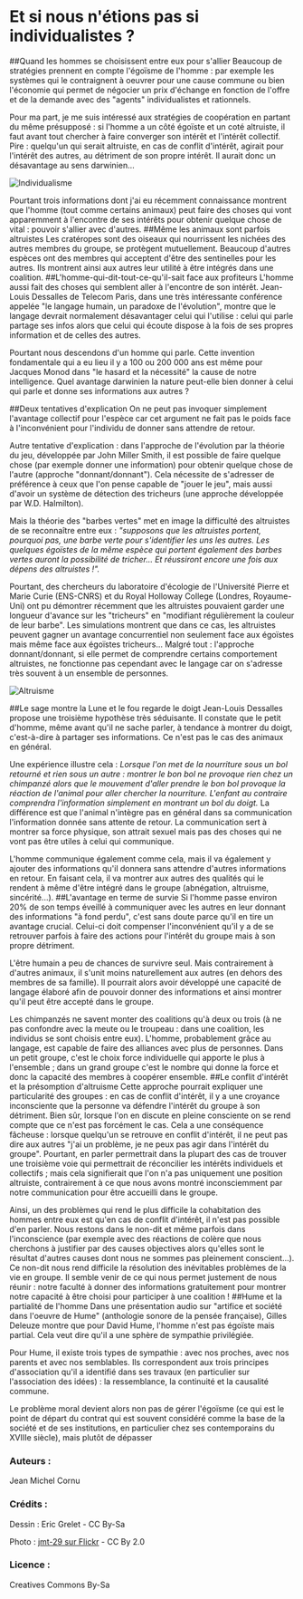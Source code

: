# Et si nous n'étions pas si individualistes ?
##Quand les hommes se choisissent entre eux pour s'allier
Beaucoup de stratégies prennent en compte l'égoïsme de l'homme : par exemple les systèmes qui le contraignent à oeuvrer pour une cause commune ou bien l'économie qui permet de négocier un prix d'échange en fonction de l'offre et de la demande avec des "agents" individualistes et rationnels.

Pour ma part, je me suis intéressé aux stratégies de coopération en partant du même présupposé : si l'homme a un côté égoïste et un coté altruiste, il faut avant tout chercher à faire converger son intérêt et l'intérêt collectif. Pire : quelqu'un qui serait altruiste, en cas de conflit d'intérêt, agirait pour l'intérêt des autres, au détriment de son propre intérêt. Il aurait donc un désavantage au sens darwinien...

![Individualisme](http://ebook.coop-tic.eu/francais/cache/image_bf_imageindividualisme_jmt-29.jpg)

Pourtant trois informations dont j'ai eu récemment connaissance montrent que l'homme (tout comme certains animaux) peut faire des choses qui vont apparemment à l'encontre de ses intérêts pour obtenir quelque chose de vital : pouvoir s'allier avec d'autres.
##Même les animaux sont parfois altruistes
Les cratéropes sont des oiseaux qui nourrissent les nichées des autres membres du groupe, se protègent mutuellement. Beaucoup d'autres espèces ont des membres qui acceptent d'être des sentinelles pour les autres. Ils montrent ainsi aux autres leur utilité à être intégrés dans une coalition.
##L'homme-qui-dit-tout-ce-qu'il-sait face aux profiteurs
L'homme aussi fait des choses qui semblent aller à l'encontre de son intérêt. Jean-Louis Dessalles de Telecom Paris, dans une très intéressante conférence appelée "le langage humain, un paradoxe de l'évolution", montre que le langage devrait normalement désavantager celui qui l'utilise : celui qui parle partage ses infos alors que celui qui écoute dispose à la fois de ses propres information et de celles des autres.

Pourtant nous descendons d'un homme qui parle. Cette invention fondamentale qui a eu lieu il y a 100 ou 200 000 ans est même pour Jacques Monod dans "le hasard et la nécessité" la cause de notre intelligence. Quel avantage darwinien la nature peut-elle bien donner à celui qui parle et donne ses informations aux autres ?

##Deux tentatives d'explication
On ne peut pas invoquer simplement l'avantage collectif pour l'espèce car cet argument ne fait pas le poids face à l'inconvénient pour l'individu de donner sans attendre de retour.

Autre tentative d'explication : dans l'approche de l'évolution par la théorie du jeu, développée par John Miller Smith, il est possible de faire quelque chose (par exemple donner une information) pour obtenir quelque chose de l'autre (approche "donnant/donnant"). Cela nécessite de s'adresser de préférence à ceux que l'on pense capable de "jouer le jeu", mais aussi d'avoir un système de détection des tricheurs (une approche développée par W.D. Halmilton).

Mais la théorie des "barbes vertes" met en image la difficulté des altruistes de se reconnaître entre eux :
*"supposons que les altruistes portent, pourquoi pas, une barbe verte pour s'identifier les uns les autres. Les quelques égoïstes de la même espèce qui portent également des barbes vertes auront la possibilité de tricher... Et réussiront encore une fois aux dépens des altruistes !".*

Pourtant, des chercheurs du laboratoire d'écologie de l'Université Pierre et Marie Curie (ENS-CNRS) et du Royal Holloway College (Londres, Royaume-Uni) ont pu démontrer récemment que les altruistes pouvaient garder une longueur d'avance sur les "tricheurs" en "modifiant régulièrement la couleur de leur barbe". Les simulations montrent que dans ce cas, les altruistes peuvent gagner un avantage concurrentiel non seulement face aux égoïstes mais même face aux égoïstes tricheurs...
Malgré tout : l'approche donnant/donnant, si elle permet de comprendre certains comportement altruistes, ne fonctionne pas cependant avec le langage car on s'adresse très souvent à un ensemble de personnes.

![Altruisme](http://ebook.coop-tic.eu/francais/files/EtSiNousN039etionsPasSiIndividualistes_Individulaiste_vignette_544_544_20140902144413_20140902124426.jpg)

##Le sage montre la Lune et le fou regarde le doigt
Jean-Louis Dessalles propose une troisième hypothèse très séduisante. Il constate que le petit d'homme, même avant qu'il ne sache parler, à tendance à montrer du doigt, c'est-à-dire à partager ses informations. Ce n'est pas le cas des animaux en général.

Une expérience illustre cela :
*Lorsque l'on met de la nourriture sous un bol retourné et rien sous un autre : montrer le bon bol ne provoque rien chez un chimpanzé alors que le mouvement d'aller prendre le bon bol provoque la réaction de l'animal pour aller chercher la nourriture. L'enfant au contraire comprendra l'information simplement en montrant un bol du doigt.*
La différence est que l'animal n'intègre pas en général dans sa communication l'information donnée sans attente de retour. La communication sert à montrer sa force physique, son attrait sexuel mais pas des choses qui ne vont pas être utiles à celui qui communique.

L'homme communique également comme cela, mais il va également y ajouter des informations qu'il donnera sans attendre d'autres informations en retour. En faisant cela, il va montrer aux autres des qualités qui le rendent à même d'être intégré dans le groupe (abnégation, altruisme, sincérité...).
##L'avantage en terme de survie
Si l'homme passe environ 20% de son temps éveillé à communiquer avec les autres en leur donnant des informations "à fond perdu", c'est sans doute parce qu'il en tire un avantage crucial. Celui-ci doit compenser l'inconvénient qu'il y a de se retrouver parfois à faire des actions pour l'intérêt du groupe mais à son propre détriment.

L'être humain a peu de chances de survivre seul. Mais contrairement à d'autres animaux, il s'unit moins naturellement aux autres (en dehors des membres de sa famille). Il pourrait alors avoir développé une capacité de langage élaboré afin de pouvoir donner des informations et ainsi montrer qu'il peut être accepté dans le groupe.

Les chimpanzés ne savent monter des coalitions qu'à deux ou trois (à ne pas confondre avec la meute ou le troupeau : dans une coalition, les individus se sont choisis entre eux). L'homme, probablement grâce au langage, est capable de faire des alliances avec plus de personnes. Dans un petit groupe, c'est le choix force individuelle qui apporte le plus à l'ensemble ; dans un grand groupe c'est le nombre qui donne la force et donc la capacité des membres à coopérer ensemble.
##Le conflit d'intérêt et la présomption d'altruisme
Cette approche pourrait expliquer une particularité des groupes : en cas de conflit d'intérêt, il y a une croyance inconsciente que la personne va défendre l'intérêt du groupe à son détriment. Bien sûr, lorsque l'on en discute en pleine consciente on se rend compte que ce n'est pas forcément le cas.
Cela a une conséquence fâcheuse : lorsque quelqu'un se retrouve en conflit d'intérêt, il ne peut pas dire aux autres "j'ai un problème, je ne peux pas agir dans l'intérêt du groupe". Pourtant, en parler permettrait dans la plupart des cas de trouver une troisième voie qui permettrait de réconcilier les intérêts individuels et collectifs ; mais cela signifierait que l'on n'a pas uniquement une position altruiste, contrairement à ce que nous avons montré inconsciemment par notre communication pour être accueilli dans le groupe.

Ainsi, un des problèmes qui rend le plus difficile la cohabitation des hommes entre eux est qu'en cas de conflit d'intérêt, il n'est pas possible d'en parler. Nous restons dans le non-dit et même parfois dans l'inconscience (par exemple avec des réactions de colère que nous cherchons à justifier par des causes objectives alors qu'elles sont le résultat d'autres causes dont nous ne sommes pas pleinement conscient...). Ce non-dit nous rend difficile la résolution des inévitables problèmes de la vie en groupe. Il semble venir de ce qui nous permet justement de nous réunir : notre faculté à donner des informations gratuitement pour montrer notre capacité à être choisi pour participer à une coalition !
##Hume et la partialité de l'homme
Dans une présentation audio sur "artifice et société dans l'oeuvre de Hume" (anthologie sonore de la pensée française), Gilles Deleuze montre que pour David Hume, l'homme n'est pas égoïste mais partial. Cela veut dire qu'il a une sphère de sympathie privilégiée.

Pour Hume, il existe trois types de sympathie : avec nos proches, avec nos parents et avec nos semblables. Ils correspondent aux trois principes d'association qu'il a identifié dans ses travaux (en particulier sur l'association des idées) : la ressemblance, la continuité et la causalité commune.

Le problème moral devient alors non pas de gérer l'égoïsme (ce qui est le point de départ du contrat qui est souvent considéré comme la base de la société et de ses institutions, en particulier chez ses contemporains du XVIIIe siècle), mais plutôt de dépasser 

### Auteurs :
Jean Michel Cornu
### Crédits :
Dessin : Eric Grelet - CC By-Sa

Photo : [jmt-29 sur Flickr](https://www.flickr.com/photos/23203406@N06/4151360616/jmt-29) - CC By 2.0
### Licence : 
Creatives Commons By-Sa
